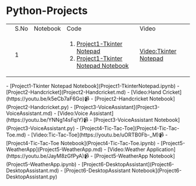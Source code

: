 # Python-Projects
<table>
  <th>
  <td>S.No</td>
  <td>Notebook</td>
  <td>Code</td>
  <td>Video</td>
  </th>
  
<tr>
  <td></td>
  <td>1</td>
    <td></td>
  <td><ol><li><a href="Project1-TkinterNotepad.py">Project1-Tkinter Notepad </a><li><a href="Project1-TkinterNotepad.ipynb">Project1-Tkinter Notepad Notebook</a></ol>
  <td><a href="https://youtu.be/4Gvj9szIElg" target="_blank"> Video:Tkinter Notepad</a>
      </tr>
</table>
- [Project1-Tkinter Notepad Notebook](Project1-TkinterNotepad.ipynb)
- [Project2-Handcricket](Project2-Handcricket.md)
- [Video:Hand Cricket](https://youtu.be/k5eCb7aF6Go)📹
- [Project2-Handcricket Notebook](Project2-Handcricket.py)
- [Project3-VoiceAssistant](Project3-VoiceAssistant.md)
- [Video:Voice Assistant](https://youtu.be/YNNg14sFqIY)📹
- [Project3-VoiceAssistant Notebook](Project3-VoiceAssistant.py)
- [Project4-Tic-Tac-Toe](Project4-Tic-Tac-Toe.md)
- [Video:Tic-Tac-Toe](https://youtu.be/uORTB0Fb-_M)📹
- [Project4-Tic-Tac-Toe Notebook](Project4-Tic-Tac-Toe.ipynb)
- [Project5-WeatherApp](Project5-WeatherApp.md)
- [Video:Weather Application](https://youtu.be/JayM8zGfPyA)📹
- [Project5-WeatherApp Notebook](Project5-WeatherApp.ipynb)
- [Project6-DesktopAssistant](Project6-DesktopAssistant.md)
- [Project6-DesktopAssistant Notebook](Project6-DesktopAssistant.py)
